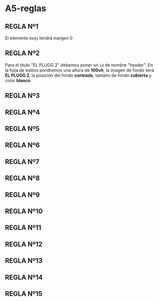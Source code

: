 # A5-reglas

## REGLA Nº1 

El elemento ```body``` tendrá margen 0

## REGLA Nº2

Para el titulo "EL PLUGG 2" debemos poner un ```id``` de nombre "header". En la hoja de estilos pondremos una altura de **100vh**, la imagen de fondo será **EL PLUGG 2**, la posición del fondo **centrado**, tamaño de fondo **cubierta** y color **blanco**

## REGLA Nº3



## REGLA Nº4



## REGLA Nº5



## REGLA Nº6



## REGLA Nº7



## REGLA Nº8



## REGLA Nº9



## REGLA Nº10



## REGLA Nº11



## REGLA Nº12



## REGLA Nº13



## REGLA Nº14



## REGLA Nº15

